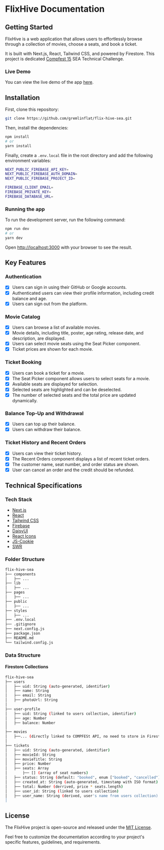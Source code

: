 # FlixHive Documentation

## Getting Started

FlixHive is a web application that allows users to effortlessly browse through a collection of movies, choose a seats, and book a ticket.

It is built with Next.js, React, Tailwind CSS, and powered by Firestore. This project is dedicated [Compfest 15](https://www.compfest.id) SEA Technical Challenge.

### Live Demo
You can view the live demo of the app [here](https://flix-hive-sea.vercel.app/).

## Installation

First, clone this repository:

```bash
git clone https://github.com/gremlinflat/flix-hive-sea.git
```

Then, install the dependencies:

```bash
npm install
# or
yarn install
```

Finally, create a `.env.local` file in the root directory and add the following environment variables:

```bash
NEXT_PUBLIC_FIREBASE_API_KEY=
NEXT_PUBLIC_FIREBASE_AUTH_DOMAIN=
NEXT_PUBLIC_FIREBASE_PROJECT_ID=

FIREBASE_CLIENT_EMAIL=
FIREBASE_PRIVATE_KEY=
FIREBASE_DATABASE_URL=
```

### Running the app

To run the development server, run the following command:

```bash
npm run dev
# or
yarn dev
```

Open [http://localhost:3000](http://localhost:3000) with your browser to see the result.

## Key Features

### Authentication

- [x] Users can sign in using their GitHub or Google accounts.
- [x] Authenticated users can view their profile information, including credit balance and age.
- [x] Users can sign out from the platform.

### Movie Catalog

- [x] Users can browse a list of available movies.
- [x] Movie details, including title, poster, age rating, release date, and description, are displayed.
- [x] Users can select movie seats using the Seat Picker component.
- [x] Ticket prices are shown for each movie.
  
### Ticket Booking

- [x] Users can book a ticket for a movie.
- [x] The Seat Picker component allows users to select seats for a movie.
- [x] Available seats are displayed for selection.
- [x] Selected seats are highlighted and can be deselected.
- [x] The number of selected seats and the total price are updated dynamically.

### Balance Top-Up and Withdrawal

- [x] Users can top up their balance.
- [x] Users can withdraw their balance.

### Ticket History and Recent Orders

- [x] Users can view their ticket history.
- [x] The Recent Orders component displays a list of recent ticket orders.
- [x] The customer name, seat number, and order status are shown.
- [x] User can cancel an order and the credit should be refunded.

## Technical Specifications

### Tech Stack

- [Next.js](https://nextjs.org/)
- [React](https://reactjs.org/)
- [Tailwind CSS](https://tailwindcss.com/)
- [Firebase](https://firebase.google.com/)
- [DaisyUI](https://daisyui.com/)
- [React Icons](https://react-icons.github.io/react-icons/)
- [JS-Cookie](https://github.com/js-cookie/js-cookie)
- [SWR](https://swr.vercel.app/)

### Folder Structure

``` bash
flix-hive-sea
├── components
│   ├── ...
├── lib
│   ├── ...
├── pages
│   ├── ...
├── public
│   ├── ...
├── styles
│   ├── ...
├── .env.local
├── .gitignore
├── next.config.js
├── package.json
├── README.md
└── tailwind.config.js
```

### Data Structure

#### Firestore Collections

``` bash
flix-hive-sea
├── users
│   ├── uid: String (auto-generated, identifier)
│   ├── name: String
│   ├── email: String
│   ├── photoUrl: String
│
├── user-profile
│   ├── uid: String (linked to users collection, identifier)
│   ├── age: Number
│   ├── balance: Number
│
├── movies
│   ├──... (directly linked to COMPFESt API, no need to store in Firestore)
│
├── tickets
│   ├── uid: String (auto-generated, identifier)
│   ├── movieId: String
│   ├── movieTitle: String
│   ├── price: Number
│   ├── seats: Array
│       ├── [] (array of seat numbers)
│   ├── status: String (default: "booked", enum ["booked", "cancelled"])
│   ├── created_at: String (auto-generated, timestamp with ISO format)
│   ├── total: Number (derrived, price * seats.length)
│   ├── user_id: String (linked to users collection)
│   ├── user_name: String (derived, user's name from users collection)
│

```

## License

The FlixHive project is open-source and released under the [MIT License](https://choosealicense.com/licenses/mit/).

Feel free to customize the documentation according to your project's specific features, guidelines, and requirements.

